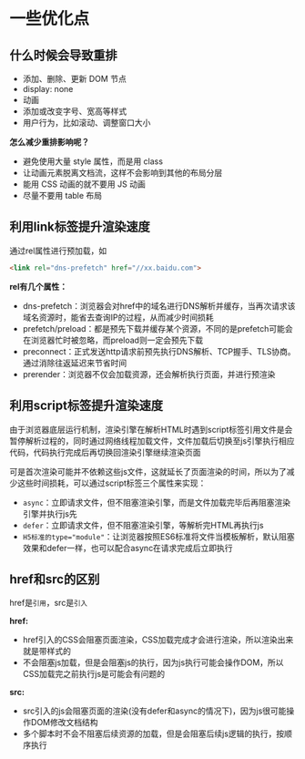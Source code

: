 
# 一些优化点

## 什么时候会导致重排

- 添加、删除、更新 DOM 节点
- display: none
- 动画
- 添加或改变字号、宽高等样式
- 用户行为，比如滚动、调整窗口大小

**怎么减少重排影响呢？**

- 避免使用大量 style 属性，而是用 class
- 让动画元素脱离文档流，这样不会影响到其他的布局分层
- 能用 CSS 动画的就不要用 JS 动画
- 尽量不要用 table 布局

## 利用link标签提升渲染速度

通过rel属性进行预加载，如

```html
<link rel="dns-prefetch" href="//xx.baidu.com">
```

**rel有几个属性：**

- dns-prefetch：浏览器会对href中的域名进行DNS解析并缓存，当再次请求该域名资源时，能省去查询IP的过程，从而减少时间损耗
- prefetch/preload：都是预先下载并缓存某个资源，不同的是prefetch可能会在浏览器忙时被忽略，而preload则一定会预先下载
- preconnect：正式发送http请求前预先执行DNS解析、TCP握手、TLS协商。通过消除往返延迟来节省时间
- prerender：浏览器不仅会加载资源，还会解析执行页面，并进行预渲染


## 利用script标签提升渲染速度

由于浏览器底层运行机制，渲染引擎在解析HTML时遇到script标签引用文件是会暂停解析过程的，同时通过网络线程加载文件，文件加载后切换至js引擎执行相应代码，代码执行完成后再切换回渲染引擎继续渲染页面

可是首次渲染可能并不依赖这些js文件，这就延长了页面渲染的时间，所以为了减少这些时间损耗，可以通过script标签三个属性来实现：
- `async`：立即请求文件，但不阻塞渲染引擎，而是文件加载完毕后再阻塞渲染引擎并执行js先
- `defer`：立即请求文件，但不阻塞渲染引擎，等解析完HTML再执行js
- `H5标准的type="module"`：让浏览器按照ES6标准将文件当模板解析，默认阻塞效果和defer一样，也可以配合async在请求完成后立即执行

## href和src的区别

href是`引用`，src是`引入`

**href:**
- href引入的CSS会阻塞页面渲染，CSS加载完成才会进行渲染，所以渲染出来就是带样式的
- 不会阻塞js加载，但是会阻塞js的执行，因为js执行可能会操作DOM，所以CSS加载完之前执行js是可能会有问题的

**src:**
- src引入的js会阻塞页面的渲染(没有defer和async的情况下)，因为js很可能操作DOM修改文档结构
- 多个脚本时不会不阻塞后续资源的加载，但是会阻塞后续js逻辑的执行，按顺序执行


